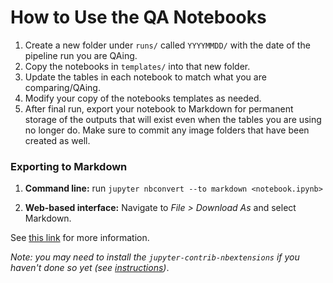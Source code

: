 # How to Use the QA Notebooks

1. Create a new folder under `runs/` called `YYYYMMDD/` with the date of the pipeline run you are QAing.
2. Copy the notebooks in `templates/` into that new folder.
3. Update the tables in each notebook to match what you are comparing/QAing.
3. Modify your copy of the notebooks templates as needed.
4. After final run, export your notebook to Markdown for permanent storage of the outputs that will exist even when the tables you are using no longer do. Make sure to commit any image folders that have been created as well.

### Exporting to Markdown

1. **Command line:** run `jupyter nbconvert --to markdown <notebook.ipynb>`

2. **Web-based interface:** Navigate to *File > Download As* and select Markdown.

See [this link](https://reproducible-science-curriculum.github.io/publication-RR-Jupyter/02-exporting_the_notebook/index.html) for more information.

*Note: you may need to install the `jupyter-contrib-nbextensions` if you haven't done so yet (see [instructions](https://jupyter-contrib-nbextensions.readthedocs.io/en/latest/install.html))*.
